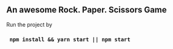 ## An awesome Rock. Paper. Scissors Game

Run the project by

### ` npm install && yarn start || npm start`
